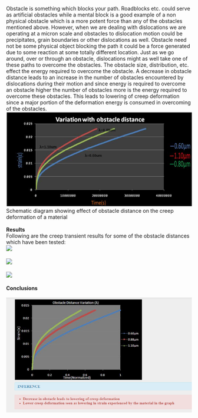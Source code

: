 Obstacle is something which blocks your path. Roadblocks etc. could serve as artificial obstacles while a mental block is a good example of a non physical obstacle which is a more potent force than any of the obstacles mentioned above. However, when we are dealing with dislocations we are operating at a micron scale and obstacles to dislocation motion could be precipitates, grain boundaries or other dislocations as well. Obstacle need not be some physical object blocking the path it could be a force generated due to some reaction at some totally different location. Just as we go around, over or through an obstacle, dislocations might as well take one of these paths to overcome the obstacles. The obstacle size, distribution, etc. effect the energy required to overcome the obstacle. A decrease in obstacle distance leads to an increase in the number of obstacles encountered by dislocations during their motion and since energy is required to overcome an obstacle higher the number of obstacles more is the energy required to overcome these obstacles. This leads to lowering of creep deformation since a major portion of the deformation energy is consumed in overcoming of the obstacles.<br>
<img src="images/2.jpg"><br>
Schematic diagram showing effect of obstacle distance on the creep deformation of a material<br><br>
<b>Results</b><br>
Following are the creep transient results for some of the obstacle distances which have been tested:<br>
<img src="images/0.60um.jpeg"><br><br>
<img src="images/0.88um.jpeg"><br><br>
<img src="images/1.10um.jpeg"><br><br>
<b>Conclusions</b><br><br>
<img src="images/conclusion.PNG"><br>
